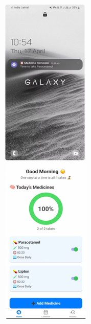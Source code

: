 
![image alt](https://github.com/Snehith18226/Medicine_Reminder/blob/49f643adc708cff9dcbd190e9d66cd5101ef7dde/screenshots/Picture1.png)
![image alt](https://github.com/Snehith18226/Medicine_Reminder/blob/16e7705abb93a2bc5cbbe57672154c500d97f5ae/screenshots/Picture2.png)
